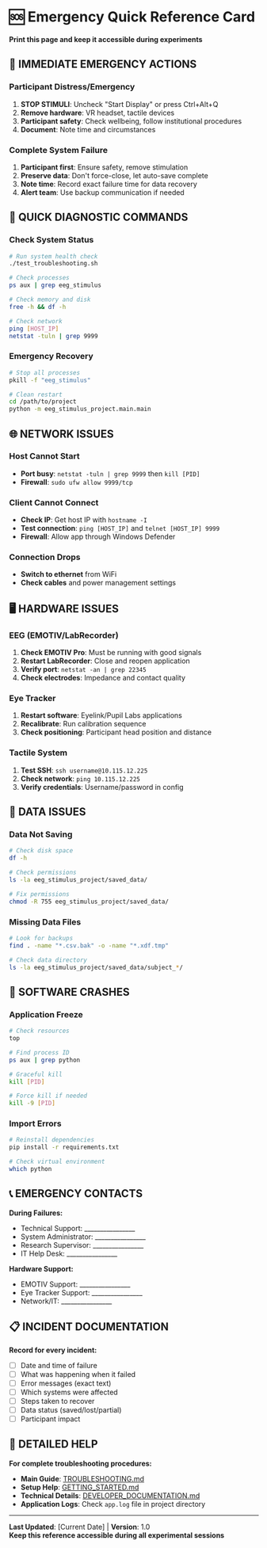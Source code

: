 # 🆘 Emergency Quick Reference Card

**Print this page and keep it accessible during experiments**

## 🚨 IMMEDIATE EMERGENCY ACTIONS

### Participant Distress/Emergency
1. **STOP STIMULI**: Uncheck "Start Display" or press Ctrl+Alt+Q
2. **Remove hardware**: VR headset, tactile devices
3. **Participant safety**: Check wellbeing, follow institutional procedures
4. **Document**: Note time and circumstances

### Complete System Failure
1. **Participant first**: Ensure safety, remove stimulation
2. **Preserve data**: Don't force-close, let auto-save complete
3. **Note time**: Record exact failure time for data recovery
4. **Alert team**: Use backup communication if needed

## 🔧 QUICK DIAGNOSTIC COMMANDS

### Check System Status
```bash
# Run system health check
./test_troubleshooting.sh

# Check processes
ps aux | grep eeg_stimulus

# Check memory and disk
free -h && df -h

# Check network
ping [HOST_IP]
netstat -tuln | grep 9999
```

### Emergency Recovery
```bash
# Stop all processes
pkill -f "eeg_stimulus"

# Clean restart
cd /path/to/project
python -m eeg_stimulus_project.main.main
```

## 🌐 NETWORK ISSUES

### Host Cannot Start
- **Port busy**: `netstat -tuln | grep 9999` then `kill [PID]`
- **Firewall**: `sudo ufw allow 9999/tcp`

### Client Cannot Connect  
- **Check IP**: Get host IP with `hostname -I`
- **Test connection**: `ping [HOST_IP]` and `telnet [HOST_IP] 9999`
- **Firewall**: Allow app through Windows Defender

### Connection Drops
- **Switch to ethernet** from WiFi
- **Check cables** and power management settings

## 🖥️ HARDWARE ISSUES

### EEG (EMOTIV/LabRecorder)
1. **Check EMOTIV Pro**: Must be running with good signals
2. **Restart LabRecorder**: Close and reopen application
3. **Verify port**: `netstat -an | grep 22345`
4. **Check electrodes**: Impedance and contact quality

### Eye Tracker
1. **Restart software**: Eyelink/Pupil Labs applications
2. **Recalibrate**: Run calibration sequence
3. **Check positioning**: Participant head position and distance

### Tactile System
1. **Test SSH**: `ssh username@10.115.12.225`
2. **Check network**: `ping 10.115.12.225`
3. **Verify credentials**: Username/password in config

## 💾 DATA ISSUES

### Data Not Saving
```bash
# Check disk space
df -h

# Check permissions
ls -la eeg_stimulus_project/saved_data/

# Fix permissions
chmod -R 755 eeg_stimulus_project/saved_data/
```

### Missing Data Files
```bash
# Look for backups
find . -name "*.csv.bak" -o -name "*.xdf.tmp"

# Check data directory
ls -la eeg_stimulus_project/saved_data/subject_*/
```

## 🐛 SOFTWARE CRASHES

### Application Freeze
```bash
# Check resources
top

# Find process ID
ps aux | grep python

# Graceful kill
kill [PID]

# Force kill if needed
kill -9 [PID]
```

### Import Errors
```bash
# Reinstall dependencies
pip install -r requirements.txt

# Check virtual environment
which python
```

## 📞 EMERGENCY CONTACTS

**During Failures:**
- Technical Support: ________________
- System Administrator: ________________  
- Research Supervisor: ________________
- IT Help Desk: ________________

**Hardware Support:**
- EMOTIV Support: ________________
- Eye Tracker Support: ________________
- Network/IT: ________________

## 📋 INCIDENT DOCUMENTATION

**Record for every incident:**
- [ ] Date and time of failure
- [ ] What was happening when it failed
- [ ] Error messages (exact text)
- [ ] Which systems were affected
- [ ] Steps taken to recover
- [ ] Data status (saved/lost/partial)
- [ ] Participant impact

## 📖 DETAILED HELP

**For complete troubleshooting procedures:**
- **Main Guide**: [TROUBLESHOOTING.md](TROUBLESHOOTING.md)
- **Setup Help**: [GETTING_STARTED.md](GETTING_STARTED.md)  
- **Technical Details**: [DEVELOPER_DOCUMENTATION.md](DEVELOPER_DOCUMENTATION.md)
- **Application Logs**: Check `app.log` file in project directory

---
**Last Updated**: [Current Date] | **Version**: 1.0  
**Keep this reference accessible during all experimental sessions**